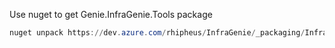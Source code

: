 Use nuget to get Genie.InfraGenie.Tools package
```powershell
nuget unpack https://dev.azure.com/rhipheus/InfraGenie/_packaging/InfraGenie/nuget/v3/index.json -OutputDirectory .\Genie.InfraGenie.Tools
```
```